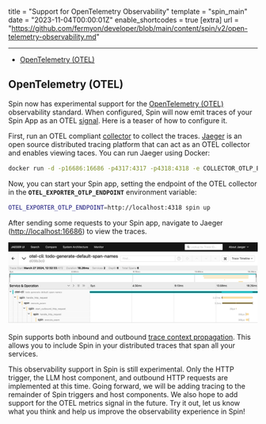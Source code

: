title = "Support for OpenTelemetry Observability"
template = "spin_main"
date = "2023-11-04T00:00:01Z"
enable_shortcodes = true
[extra]
url = "https://github.com/fermyon/developer/blob/main/content/spin/v2/open-telemetry-observability.md"

---

- [OpenTelemetry (OTEL)](#opentelemetry-otel)

## OpenTelemetry (OTEL)

Spin now has experimental support for the [OpenTelemetry (OTEL)](https://opentelemetry.io/) observability standard. When configured, Spin will now emit traces of your Spin App as an OTEL [signal](https://opentelemetry.io/docs/concepts/signals/). Here is a teaser of how to configure it.

First, run an OTEL compliant [collector](https://opentelemetry.io/docs/collector/) to collect the traces. [Jaeger](https://www.jaegertracing.io/) is an open source distributed tracing platform that can act as an OTEL collector and enables viewing taces. You can run Jaeger using Docker:

```bash
docker run -d -p16686:16686 -p4317:4317 -p4318:4318 -e COLLECTOR_OTLP_ENABLED=true jaegertracing/all-in-one:latest
```

Now, you can start your Spin app, setting the endpoint of the OTEL collector in the **`OTEL_EXPORTER_OTLP_ENDPOINT`** environment variable:

```bash
OTEL_EXPORTER_OTLP_ENDPOINT=http://localhost:4318 spin up
```

After sending some requests to your Spin app, navigate to Jaeger ([http://localhost:16686](http://localhost:16686)) to view the traces.

![Traces from app](/static/image/jaeger-traces.png)

Spin supports both inbound and outbound [trace context propagation](https://opentelemetry.io/docs/concepts/context-propagation/). This allows you to include Spin in your distributed traces that span all your services.

This observability support in Spin is still experimental. Only the HTTP trigger, the LLM host component, and outbound HTTP requests are implemented at this time. Going forward, we will be adding tracing to the remainder of Spin triggers and host components. We also hope to add support for the OTEL metrics signal in the future. Try it out, let us know what you think and help us improve the observability experience in Spin!